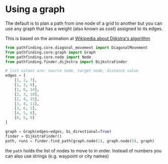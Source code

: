 # Using a graph
The default is to plan a path from one node of a grid to another but you can use any graph that has a weight (also known as cost) assigned to its edges.

This is based on the animation at [Wikipedia about Dijkstra's algorithm](https://en.wikipedia.org/wiki/Dijkstra%27s_algorithm#/media/File:Dijkstra_Animation.gif)

```python
from pathfinding.core.diagonal_movement import DiagonalMovement
from pathfinding.core.graph import Graph
from pathfinding.core.node import Node
from pathfinding.finder.dijkstra import DijkstraFinder

# list values are: source node, target node, distance value
edges = [
    [1, 2, 7],
    [1, 3, 9],
    [1, 6, 14],
    [2, 3, 10],
    [2, 4, 15],
    [3, 4, 11],
    [3, 6, 2],
    [4, 5, 6],
    [6, 5, 9]
]

graph = Graph(edges=edges, bi_directional=True)
finder = DijkstraFinder()
path, runs = finder.find_path(graph.node(1), graph.node(5), graph)
```
the `path` holds the list of nodes to move to in order. Instead of numbers you can also use strings (e.g. waypoint or city names)

